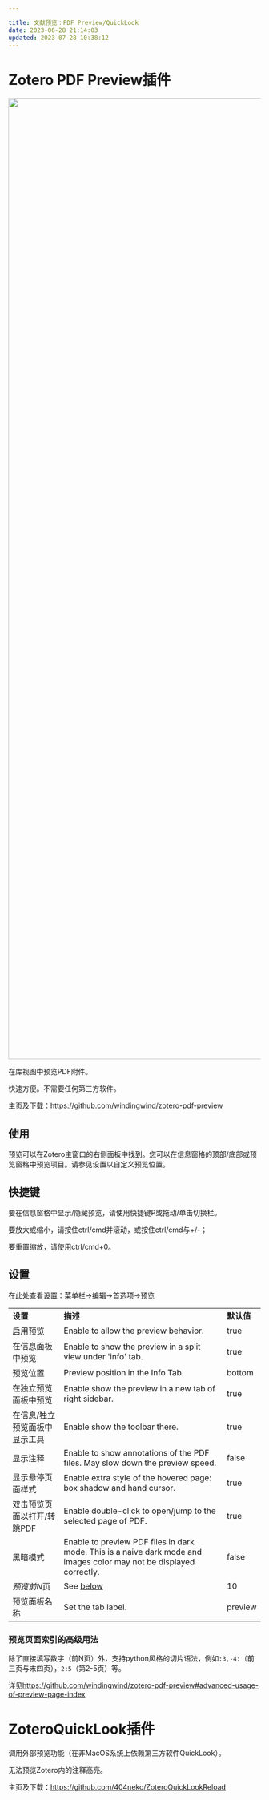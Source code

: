 ```yaml
---

title: 文献预览：PDF Preview/QuickLook
date: 2023-06-28 21:14:03
updated: 2023-07-28 10:38:12
---
```


# Zotero PDF Preview插件

[<img src="https://github.com/windingwind/zotero-pdf-preview/raw/master/image/README/teaser.gif" width="1920" class="ne-image">](https://github.com/windingwind/zotero-pdf-preview/blob/master/image/README/teaser.gif)

在库视图中预览PDF附件。

快速方便。不需要任何第三方软件。

主页及下载：<https://github.com/windingwind/zotero-pdf-preview>

## 使用

预览可以在Zotero主窗口的右侧面板中找到。您可以在信息窗格的顶部/底部或预览窗格中预览项目。请参见设置以自定义预览位置。

## 快捷键

要在信息窗格中显示/隐藏预览，请使用快捷键P或拖动/单击切换栏。

要放大或缩小，请按住ctrl/cmd并滚动，或按住ctrl/cmd与+/-；

要重置缩放，请使用ctrl/cmd+0。

## 设置

在此处查看设置：菜单栏->编辑->首选项->预览

|     |     |     |
| --- | --- | --- |
| **设置** | **描述** | **默认值** |
| 启用预览 | Enable to allow the preview behavior. | true |
| 在信息面板中预览 | Enable to show the preview in a split view under 'info' tab. | true |
| 预览位置 | Preview position in the Info Tab | bottom |
| 在独立预览面板中预览 | Enable show the preview in a new tab of right sidebar. | true |
| 在信息/独立预览面板中显示工具 | Enable show the toolbar there. | true |
| 显示注释 | Enable to show annotations of the PDF files. May slow down the preview speed. | false |
| 显示悬停页面样式 | Enable extra style of the hovered page: box shadow and hand cursor. | true |
| 双击预览页面以打开/转跳PDF | Enable double-click to open/jump to the selected page of PDF. | true |
| 黑暗模式 | Enable to preview PDF files in dark mode. This is a naive dark mode and images color may not be displayed correctly. | false |
| *预览前N*页 | See  [below](https://github.com/windingwind/zotero-pdf-preview#advanced-usage-of-preview-page-index) | 10  |
| 预览面板名称 | Set the tab label. | preview |

### 预览页面索引的高级用法

除了直接填写数字（前N页）外，支持python风格的切片语法，例如`:3,-4:`（前三页与末四页），`2:5`（第2-5页）等。

详见<https://github.com/windingwind/zotero-pdf-preview#advanced-usage-of-preview-page-index>

# ZoteroQuickLook插件

调用外部预览功能（在非MacOS系统上依赖第三方软件QuickLook）。

无法预览Zotero内的注释高亮。

主页及下载：<https://github.com/404neko/ZoteroQuickLookReload>
